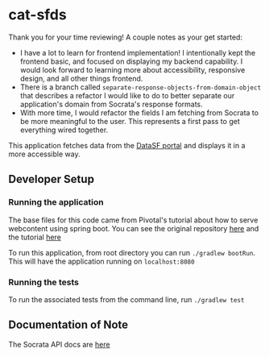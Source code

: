# cat-sfds

Thank you for your time reviewing! A couple notes as your get started:
* I have a lot to learn for frontend implementation! I intentionally kept the frontend basic, and focused on displaying my backend capability. I would look forward to learning more about accessibility, responsive design, and all other things frontend.
* There is a branch called `separate-response-objects-from-domain-object` that describes a refactor I would like to do to better separate our application's domain from Socrata's response formats.
* With more time, I would refactor the fields I am fetching from Socrata to be more meaningful to the user. This represents a first pass to get everything wired together.

This application fetches data from the [DataSF portal](https://data.sfgov.org/Housing-and-Buildings/Mayor-s-Office-of-Housing-and-Community-Developmen/9rdx-httc) and displays it in a more accessible way.

## Developer Setup
### Running the application
The base files for this code came from Pivotal's tutorial about how to serve webcontent using spring boot. You can see the original repository [here](https://github.com/spring-guides/gs-serving-web-content) and the tutorial [here](https://spring.io/guides/gs/serving-web-content/#initial)

To run this application, from root directory you can run `./gradlew bootRun`. This will have the application running on `localhost:8080`

### Running the tests
To run the associated tests from the command line, run `./gradlew test`

## Documentation of Note
The Socrata API docs are [here](https://dev.socrata.com/foundry/data.sfgov.org/9rdx-httc)